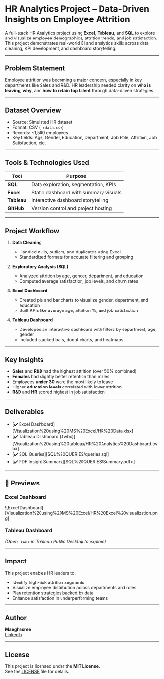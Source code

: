 #  HR Analytics Project – Data-Driven Insights on Employee Attrition

A full-stack HR Analytics project using **Excel**, **Tableau**, and **SQL** to explore and visualize employee demographics, attrition trends, and job satisfaction. This project demonstrates real-world BI and analytics skills across data cleaning, KPI development, and dashboard storytelling.

---

##  Problem Statement

Employee attrition was becoming a major concern, especially in key departments like Sales and R&D. HR leadership needed clarity on **who is leaving**, **why**, and **how to retain top talent** through data-driven strategies.

---

##  Dataset Overview

- Source: Simulated HR dataset
- Format: CSV (`hrdata.csv`)
- Records: ~1,500 employees
- Key fields: Age, Gender, Education, Department, Job Role, Attrition, Job Satisfaction, etc.

---

##  Tools & Technologies Used

| Tool     | Purpose                               |
|----------|----------------------------------------|
| **SQL**  | Data exploration, segmentation, KPIs   |
| **Excel**| Static dashboard with summary visuals  |
| **Tableau** | Interactive dashboard storytelling  |
| **GitHub** | Version control and project hosting  |

---

##  Project Workflow

1. **Data Cleaning**  
   - Handled nulls, outliers, and duplicates using Excel  
   - Standardized formats for accurate filtering and grouping

2. **Exploratory Analysis (SQL)**  
   - Analyzed attrition by age, gender, department, and education  
   - Computed average satisfaction, job levels, and churn rates

3. **Excel Dashboard**  
   - Created pie and bar charts to visualize gender, department, and education  
   - Built KPIs like average age, attrition %, and job satisfaction

4. **Tableau Dashboard**  
   - Developed an interactive dashboard with filters by department, age, gender  
   - Included stacked bars, donut charts, and heatmaps

---

##  Key Insights

-  **Sales** and **R&D** had the highest attrition (over 50% combined)
-  **Females** had slightly better retention than males
-  Employees **under 30** were the most likely to leave
-  Higher **education levels** correlated with lower attrition
-  **R&D** and **HR** scored highest in job satisfaction

---

##  Deliverables

- [✔️ Excel Dashboard][Visualization%20using%20MS%20Excel/HR%20Data.xlsx]
- [✔️ Tableau Dashboard (.twbx)][Visualization%20using%20tableau/HR%20Analytics%20Dashboard.twbx]
- [✔️ SQL Queries][SQL%20QUERIES/queries.sql]
- [✔️ PDF Insight Summary][SQL%20QUERIES/Summary.pdf>]

---

## 📸 Previews

### Excel Dashboard  
![Excel Dashboard][Visualization%20using%20MS%20Excel/HR%20Excel%20visualization.png]

### Tableau Dashboard  
*(Open `.twbx` in Tableau Public Desktop to explore)*

---

##  Impact

This project enables HR leaders to:
- Identify high-risk attrition segments
- Visualize employee distribution across departments and roles
- Plan retention strategies backed by data
- Enhance satisfaction in underperforming teams

---

##  Author

**Maeghasree**  
[LinkedIn](https://www.linkedin.com/in/Maeghasree)  

---

##  License

This project is licensed under the **MIT License**.  
See the [LICENSE](LICENSE) file for details.


